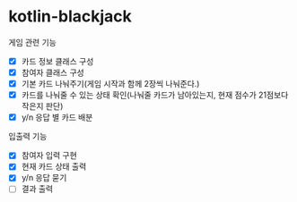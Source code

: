 # kotlin-blackjack

게임 관련 기능

- [x] 카드 정보 클래스 구성
- [x] 참여자 클래스 구성
- [x] 기본 카드 나눠주기(게임 시작과 함께 2장씩 나눠준다.)
- [x] 카드를 나눠줄 수 있는 상태 확인(나눠줄 카드가 남아있는지, 현재 점수가 21점보다 작은지 판단)
- [x] y/n 응답 별 카드 배분

입출력 기능

- [x] 참여자 입력 구현
- [x] 현재 카드 상태 출력
- [x] y/n 응답 묻기
- [ ] 결과 출력